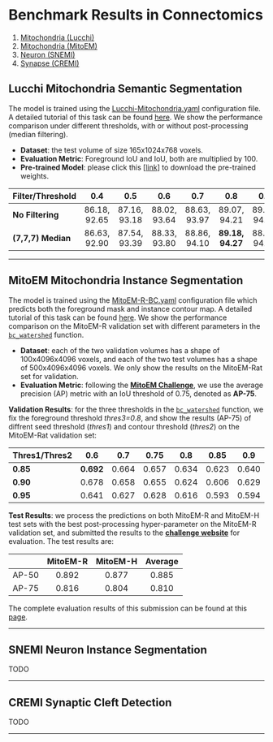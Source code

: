 # Benchmark Results in Connectomics

1. [Mitochondria (Lucchi)](#lucchi)
2. [Mitochondria (MitoEM)](#mitoem)
3. [Neuron (SNEMI)](#snemi)
4. [Synapse (CREMI)](#cremi)

## Lucchi Mitochondria Semantic Segmentation <a name="lucchi"></a>

The model is trained using the [Lucchi-Mitochondria.yaml](https://github.com/zudi-lin/pytorch_connectomics/blob/master/configs/Lucchi-Mitochondria.yaml) configuration file. A detailed tutorial of this task can be found [here](https://zudi-lin.github.io/pytorch_connectomics/build/html/tutorials/mito.html#semantic-segmentation). We show the performance comparison under different
thresholds, with or without post-processing (median filtering).

* **Dataset**: the test volume of size 165x1024x768 voxels.
* **Evaluation Metric**: Foreground IoU and IoU, both are multiplied by 100.
* **Pre-trained Model**: please click this [[link](https://drive.google.com/uc?export=download&id=1BI05iDGUoDCgykv1giET7qEZVxUpy2sb)] to download the pre-trained weights.

| Filter/Threshold 	|      0.4     	|      0.5     	|      0.6     	|      0.7     	|      0.8     	|      0.9     	|     0.95     	|
| :----------------     |:------------:	|:------------:	|:------------:	|:------------:	|:------------:	|:------------:	|:------------:	|
| **No Filtering**     	| 86.18, 92.65 	| 87.16, 93.18 	| 88.02, 93.64 	| 88.63, 93.97 	| 89.07, 94.21 	| 89.05, 94.20 	| 88.31, 93.81 	|
| **(7,7,7) Median**   	| 86.63, 92.90 	| 87.54, 93.39 	| 88.33, 93.80 	| 88.86, 94.10 	| **89.18, 94.27** 	| 88.96, 94.15 	| 88.01, 93.66 	|

***

## MitoEM Mitochondria Instance Segmentation <a name="mitoem"></a>

The model is trained using the [MitoEM-R-BC.yaml](https://github.com/zudi-lin/pytorch_connectomics/blob/master/configs/MitoEM/MitoEM-R-BC.yaml) configuration file which predicts both the foreground mask and instance contour map. A detailed tutorial of this task can be found [here](https://zudi-lin.github.io/pytorch_connectomics/build/html/tutorials/mito.html#instance-segmentation). We show the performance comparison on the MitoEM-R validation set with different parameters in the [```bc_watershed```](https://zudi-lin.github.io/pytorch_connectomics/build/html/modules/utils.html#connectomics.utils.process.bc_watershed) function.

* **Dataset**: each of the two validation volumes has a shape of 100x4096x4096 voxels, and each of the two test volumes has a shape of 500x4096x4096 voxels. We only show the results on the MitoEM-Rat set for validation.
* **Evaluation Metric**: following the [**MitoEM Challenge**](https://mitoem.grand-challenge.org), we use the average precision (AP) metric with an IoU threshold of 0.75, denoted as **AP-75**.

**Validation Results**: for the three thresholds in the [```bc_watershed```](https://zudi-lin.github.io/pytorch_connectomics/build/html/modules/utils.html#connectomics.utils.processing.bc_watershed) function, we fix the foreground threshold *thres3=0.8*, and show the results (AP-75) of diffrent seed threshold (*thres1*) and contour threshold (*thres2*) on the MitoEM-Rat validation set:

| Thres1/Thres2 	|      0.6     	|      0.7     	|      0.75     	|      0.8     	|      0.85     	|      0.9     	|     0.95     	|
| :----------------     |:------------:	|:------------:	|:------------:	|:------------:	|:------------:	|:------------:	|:------------:	|
| **0.85**     	| **0.692** | 0.664 | 0.657 | 0.634 | 0.623 | 0.640 | 0.645 |
| **0.90**   	| 0.678 | 0.658 | 0.655 | 0.624 | 0.606 | 0.629 | 0.632 |
| **0.95**   	| 0.641 | 0.627 | 0.628 | 0.616 | 0.593 | 0.594 | 0.600 |

**Test Results**: we process the predictions on both MitoEM-R and MitoEM-H test sets with the best post-processing hyper-parameter on the MitoEM-R validation set, and submitted the 
results to the [**challenge website**](https://mitoem.grand-challenge.org/evaluation/challenge/leaderboard/) for evaluation. The test results are:

|     | MitoEM-R | MitoEM-H | Average |
| :-- | :--: | :--: | :--: |
| AP-50 | 0.892 | 0.877 | 0.885 |
| AP-75 | 0.816 | 0.804 | 0.810 |

The complete evaluation results of this submission can be found at this [page](https://mitoem.grand-challenge.org/evaluation/1a1757dd-c2d8-4aa4-9a01-8b8e504cde42/).

***

## SNEMI Neuron Instance Segmentation <a name="snemi"></a>

TODO

***

## CREMI Synaptic Cleft Detection <a name="cremi"></a>

TODO

***